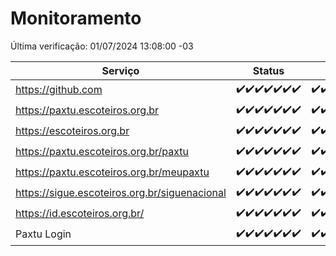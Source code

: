 # Monitoramento

Última verificação: 01/07/2024 13:08:00 -03

|Serviço|Status|Últimas 24h|
|---|---|---|
|https://github.com|<span title="2024-06-24: OK=24">✔️</span><span title="2024-06-25: OK=24">✔️</span><span title="2024-06-26: OK=24">✔️</span><span title="2024-06-27: OK=24">✔️</span><span title="2024-06-28: OK=24">✔️</span><span title="2024-06-29: OK=24">✔️</span><span title="2024-06-30: OK=16">✔️</span>|<span title="30/06/2024 13:08:00 -03 : 200">✔️</span><span title="30/06/2024 14:06:00 -03 : 200">✔️</span><span title="30/06/2024 15:08:00 -03 : 200">✔️</span><span title="30/06/2024 16:04:00 -03 : 200">✔️</span><span title="30/06/2024 17:07:00 -03 : 200">✔️</span><span title="30/06/2024 18:05:00 -03 : 200">✔️</span><span title="30/06/2024 19:06:00 -03 : 200">✔️</span><span title="30/06/2024 20:07:00 -03 : 200">✔️</span><span title="30/06/2024 21:38:00 -03 : 200">✔️</span><span title="30/06/2024 23:03:00 -03 : 200">✔️</span><span title="01/07/2024 00:08:00 -03 : 200">✔️</span><span title="01/07/2024 01:09:00 -03 : 200">✔️</span><span title="01/07/2024 02:07:00 -03 : 200">✔️</span><span title="01/07/2024 03:11:00 -03 : 200">✔️</span><span title="01/07/2024 04:07:00 -03 : 200">✔️</span><span title="01/07/2024 05:10:00 -03 : 200">✔️</span><span title="01/07/2024 06:09:00 -03 : 200">✔️</span><span title="01/07/2024 07:09:00 -03 : 200">✔️</span><span title="01/07/2024 08:06:00 -03 : 200">✔️</span><span title="01/07/2024 09:13:00 -03 : 200">✔️</span><span title="01/07/2024 10:11:00 -03 : 200">✔️</span><span title="01/07/2024 11:06:00 -03 : 200">✔️</span><span title="01/07/2024 12:07:00 -03 : 200">✔️</span><span title="01/07/2024 13:08:00 -03 : 200">✔️</span>|
|https://paxtu.escoteiros.org.br|<span title="2024-06-24: OK=24">✔️</span><span title="2024-06-25: OK=24">✔️</span><span title="2024-06-26: OK=24">✔️</span><span title="2024-06-27: OK=24">✔️</span><span title="2024-06-28: OK=24">✔️</span><span title="2024-06-29: OK=24">✔️</span><span title="2024-06-30: OK=16">✔️</span>|<span title="30/06/2024 13:08:00 -03 : 200">✔️</span><span title="30/06/2024 14:06:00 -03 : 200">✔️</span><span title="30/06/2024 15:08:00 -03 : 200">✔️</span><span title="30/06/2024 16:04:00 -03 : 200">✔️</span><span title="30/06/2024 17:07:00 -03 : 200">✔️</span><span title="30/06/2024 18:05:00 -03 : 200">✔️</span><span title="30/06/2024 19:06:00 -03 : 200">✔️</span><span title="30/06/2024 20:07:00 -03 : 200">✔️</span><span title="30/06/2024 21:38:00 -03 : 200">✔️</span><span title="30/06/2024 23:03:00 -03 : 200">✔️</span><span title="01/07/2024 00:08:00 -03 : 200">✔️</span><span title="01/07/2024 01:09:00 -03 : 200">✔️</span><span title="01/07/2024 02:07:00 -03 : 200">✔️</span><span title="01/07/2024 03:11:00 -03 : 200">✔️</span><span title="01/07/2024 04:07:00 -03 : 200">✔️</span><span title="01/07/2024 05:10:00 -03 : 200">✔️</span><span title="01/07/2024 06:09:00 -03 : 200">✔️</span><span title="01/07/2024 07:09:00 -03 : 200">✔️</span><span title="01/07/2024 08:06:00 -03 : 200">✔️</span><span title="01/07/2024 09:13:00 -03 : 200">✔️</span><span title="01/07/2024 10:11:00 -03 : 200">✔️</span><span title="01/07/2024 11:06:00 -03 : 200">✔️</span><span title="01/07/2024 12:07:00 -03 : 200">✔️</span><span title="01/07/2024 13:08:00 -03 : 200">✔️</span>|
|https://escoteiros.org.br|<span title="2024-06-24: OK=24">✔️</span><span title="2024-06-25: OK=24">✔️</span><span title="2024-06-26: OK=24">✔️</span><span title="2024-06-27: OK=24">✔️</span><span title="2024-06-28: OK=24">✔️</span><span title="2024-06-29: OK=24">✔️</span><span title="2024-06-30: OK=16">✔️</span>|<span title="30/06/2024 13:08:00 -03 : 200">✔️</span><span title="30/06/2024 14:06:00 -03 : 200">✔️</span><span title="30/06/2024 15:08:00 -03 : 200">✔️</span><span title="30/06/2024 16:04:00 -03 : 200">✔️</span><span title="30/06/2024 17:07:00 -03 : 200">✔️</span><span title="30/06/2024 18:05:00 -03 : 200">✔️</span><span title="30/06/2024 19:06:00 -03 : 200">✔️</span><span title="30/06/2024 20:07:00 -03 : 200">✔️</span><span title="30/06/2024 21:38:00 -03 : 200">✔️</span><span title="30/06/2024 23:03:00 -03 : 200">✔️</span><span title="01/07/2024 00:08:00 -03 : 200">✔️</span><span title="01/07/2024 01:09:00 -03 : 200">✔️</span><span title="01/07/2024 02:07:00 -03 : 200">✔️</span><span title="01/07/2024 03:11:00 -03 : 200">✔️</span><span title="01/07/2024 04:07:00 -03 : 200">✔️</span><span title="01/07/2024 05:10:00 -03 : 200">✔️</span><span title="01/07/2024 06:09:00 -03 : 200">✔️</span><span title="01/07/2024 07:09:00 -03 : 200">✔️</span><span title="01/07/2024 08:06:00 -03 : 200">✔️</span><span title="01/07/2024 09:13:00 -03 : 200">✔️</span><span title="01/07/2024 10:11:00 -03 : 200">✔️</span><span title="01/07/2024 11:06:00 -03 : 200">✔️</span><span title="01/07/2024 12:07:00 -03 : 200">✔️</span><span title="01/07/2024 13:08:00 -03 : 200">✔️</span>|
|https://paxtu.escoteiros.org.br/paxtu|<span title="2024-06-24: OK=24">✔️</span><span title="2024-06-25: OK=24">✔️</span><span title="2024-06-26: OK=24">✔️</span><span title="2024-06-27: OK=24">✔️</span><span title="2024-06-28: OK=24">✔️</span><span title="2024-06-29: OK=24">✔️</span><span title="2024-06-30: OK=16">✔️</span>|<span title="30/06/2024 13:08:00 -03 : 200">✔️</span><span title="30/06/2024 14:06:00 -03 : 200">✔️</span><span title="30/06/2024 15:08:00 -03 : 200">✔️</span><span title="30/06/2024 16:04:00 -03 : 200">✔️</span><span title="30/06/2024 17:07:00 -03 : 200">✔️</span><span title="30/06/2024 18:05:00 -03 : 200">✔️</span><span title="30/06/2024 19:06:00 -03 : 200">✔️</span><span title="30/06/2024 20:07:00 -03 : 200">✔️</span><span title="30/06/2024 21:38:00 -03 : 200">✔️</span><span title="30/06/2024 23:03:00 -03 : 200">✔️</span><span title="01/07/2024 00:08:00 -03 : 200">✔️</span><span title="01/07/2024 01:09:00 -03 : 200">✔️</span><span title="01/07/2024 02:07:00 -03 : 200">✔️</span><span title="01/07/2024 03:11:00 -03 : 200">✔️</span><span title="01/07/2024 04:07:00 -03 : 200">✔️</span><span title="01/07/2024 05:10:00 -03 : 200">✔️</span><span title="01/07/2024 06:09:00 -03 : 200">✔️</span><span title="01/07/2024 07:09:00 -03 : 200">✔️</span><span title="01/07/2024 08:06:00 -03 : 200">✔️</span><span title="01/07/2024 09:14:00 -03 : 200">✔️</span><span title="01/07/2024 10:11:00 -03 : 200">✔️</span><span title="01/07/2024 11:07:00 -03 : 200">✔️</span><span title="01/07/2024 12:07:00 -03 : 200">✔️</span><span title="01/07/2024 13:08:00 -03 : 200">✔️</span>|
|https://paxtu.escoteiros.org.br/meupaxtu|<span title="2024-06-24: OK=24">✔️</span><span title="2024-06-25: OK=24">✔️</span><span title="2024-06-26: OK=24">✔️</span><span title="2024-06-27: OK=24">✔️</span><span title="2024-06-28: OK=24">✔️</span><span title="2024-06-29: OK=24">✔️</span><span title="2024-06-30: OK=16">✔️</span>|<span title="30/06/2024 13:08:00 -03 : 200">✔️</span><span title="30/06/2024 14:06:00 -03 : 200">✔️</span><span title="30/06/2024 15:08:00 -03 : 200">✔️</span><span title="30/06/2024 16:04:00 -03 : 200">✔️</span><span title="30/06/2024 17:07:00 -03 : 200">✔️</span><span title="30/06/2024 18:05:00 -03 : 200">✔️</span><span title="30/06/2024 19:06:00 -03 : 200">✔️</span><span title="30/06/2024 20:07:00 -03 : 200">✔️</span><span title="30/06/2024 21:38:00 -03 : 200">✔️</span><span title="30/06/2024 23:03:00 -03 : 200">✔️</span><span title="01/07/2024 00:08:00 -03 : 200">✔️</span><span title="01/07/2024 01:09:00 -03 : 200">✔️</span><span title="01/07/2024 02:07:00 -03 : 200">✔️</span><span title="01/07/2024 03:11:00 -03 : 200">✔️</span><span title="01/07/2024 04:07:00 -03 : 200">✔️</span><span title="01/07/2024 05:10:00 -03 : 200">✔️</span><span title="01/07/2024 06:09:00 -03 : 200">✔️</span><span title="01/07/2024 07:09:00 -03 : 200">✔️</span><span title="01/07/2024 08:06:00 -03 : 200">✔️</span><span title="01/07/2024 09:14:00 -03 : 200">✔️</span><span title="01/07/2024 10:11:00 -03 : 200">✔️</span><span title="01/07/2024 11:07:00 -03 : 200">✔️</span><span title="01/07/2024 12:07:00 -03 : 200">✔️</span><span title="01/07/2024 13:08:00 -03 : 200">✔️</span>|
|https://sigue.escoteiros.org.br/siguenacional|<span title="2024-06-24: OK=24">✔️</span><span title="2024-06-25: OK=24">✔️</span><span title="2024-06-26: OK=24">✔️</span><span title="2024-06-27: OK=24">✔️</span><span title="2024-06-28: OK=24">✔️</span><span title="2024-06-29: OK=24">✔️</span><span title="2024-06-30: OK=16">✔️</span>|<span title="30/06/2024 13:08:00 -03 : 200">✔️</span><span title="30/06/2024 14:06:00 -03 : 200">✔️</span><span title="30/06/2024 15:08:00 -03 : 200">✔️</span><span title="30/06/2024 16:04:00 -03 : 200">✔️</span><span title="30/06/2024 17:07:00 -03 : 200">✔️</span><span title="30/06/2024 18:05:00 -03 : 200">✔️</span><span title="30/06/2024 19:06:00 -03 : 200">✔️</span><span title="30/06/2024 20:07:00 -03 : 200">✔️</span><span title="30/06/2024 21:38:00 -03 : 200">✔️</span><span title="30/06/2024 23:03:00 -03 : 200">✔️</span><span title="01/07/2024 00:08:00 -03 : 200">✔️</span><span title="01/07/2024 01:09:00 -03 : 200">✔️</span><span title="01/07/2024 02:07:00 -03 : 200">✔️</span><span title="01/07/2024 03:11:00 -03 : 200">✔️</span><span title="01/07/2024 04:07:00 -03 : 200">✔️</span><span title="01/07/2024 05:10:00 -03 : 200">✔️</span><span title="01/07/2024 06:09:00 -03 : 200">✔️</span><span title="01/07/2024 07:09:00 -03 : 200">✔️</span><span title="01/07/2024 08:06:00 -03 : 200">✔️</span><span title="01/07/2024 09:14:00 -03 : 200">✔️</span><span title="01/07/2024 10:11:00 -03 : 200">✔️</span><span title="01/07/2024 11:07:00 -03 : 200">✔️</span><span title="01/07/2024 12:07:00 -03 : 200">✔️</span><span title="01/07/2024 13:08:00 -03 : 200">✔️</span>|
|https://id.escoteiros.org.br/|<span title="2024-06-24: OK=24">✔️</span><span title="2024-06-25: OK=24">✔️</span><span title="2024-06-26: OK=24">✔️</span><span title="2024-06-27: OK=24">✔️</span><span title="2024-06-28: OK=24">✔️</span><span title="2024-06-29: OK=24">✔️</span><span title="2024-06-30: OK=16">✔️</span>|<span title="30/06/2024 13:08:00 -03 : 200">✔️</span><span title="30/06/2024 14:06:00 -03 : 200">✔️</span><span title="30/06/2024 15:08:00 -03 : 200">✔️</span><span title="30/06/2024 16:04:00 -03 : 200">✔️</span><span title="30/06/2024 17:07:00 -03 : 200">✔️</span><span title="30/06/2024 18:05:00 -03 : 200">✔️</span><span title="30/06/2024 19:06:00 -03 : 200">✔️</span><span title="30/06/2024 20:07:00 -03 : 200">✔️</span><span title="30/06/2024 21:38:00 -03 : 200">✔️</span><span title="30/06/2024 23:03:00 -03 : 200">✔️</span><span title="01/07/2024 00:08:00 -03 : 200">✔️</span><span title="01/07/2024 01:09:00 -03 : 200">✔️</span><span title="01/07/2024 02:07:00 -03 : 200">✔️</span><span title="01/07/2024 03:11:00 -03 : 200">✔️</span><span title="01/07/2024 04:07:00 -03 : 200">✔️</span><span title="01/07/2024 05:10:00 -03 : 200">✔️</span><span title="01/07/2024 06:09:00 -03 : 200">✔️</span><span title="01/07/2024 07:09:00 -03 : 200">✔️</span><span title="01/07/2024 08:06:00 -03 : 200">✔️</span><span title="01/07/2024 09:14:00 -03 : 200">✔️</span><span title="01/07/2024 10:11:00 -03 : 200">✔️</span><span title="01/07/2024 11:07:00 -03 : 200">✔️</span><span title="01/07/2024 12:07:00 -03 : 200">✔️</span><span title="01/07/2024 13:08:00 -03 : 200">✔️</span>|
|Paxtu Login|<span title="2024-06-24: OK=24">✔️</span><span title="2024-06-25: OK=24">✔️</span><span title="2024-06-26: OK=24">✔️</span><span title="2024-06-27: OK=24">✔️</span><span title="2024-06-28: OK=24">✔️</span><span title="2024-06-29: OK=24">✔️</span><span title="2024-06-30: OK=16">✔️</span>|<span title="30/06/2024 13:08:00 -03 : 200">✔️</span><span title="30/06/2024 14:06:00 -03 : 200">✔️</span><span title="30/06/2024 15:08:00 -03 : 200">✔️</span><span title="30/06/2024 16:04:00 -03 : 200">✔️</span><span title="30/06/2024 17:07:00 -03 : 200">✔️</span><span title="30/06/2024 18:05:00 -03 : 200">✔️</span><span title="30/06/2024 19:06:00 -03 : 200">✔️</span><span title="30/06/2024 20:07:00 -03 : 200">✔️</span><span title="30/06/2024 21:38:00 -03 : 200">✔️</span><span title="30/06/2024 23:03:00 -03 : 200">✔️</span><span title="01/07/2024 00:08:00 -03 : 200">✔️</span><span title="01/07/2024 01:09:00 -03 : 200">✔️</span><span title="01/07/2024 02:07:00 -03 : 200">✔️</span><span title="01/07/2024 03:11:00 -03 : 200">✔️</span><span title="01/07/2024 04:07:00 -03 : 200">✔️</span><span title="01/07/2024 05:10:00 -03 : 200">✔️</span><span title="01/07/2024 06:09:00 -03 : 200">✔️</span><span title="01/07/2024 07:09:00 -03 : 200">✔️</span><span title="01/07/2024 08:06:00 -03 : 200">✔️</span><span title="01/07/2024 09:14:00 -03 : 200">✔️</span><span title="01/07/2024 10:11:00 -03 : 200">✔️</span><span title="01/07/2024 11:07:00 -03 : 200">✔️</span><span title="01/07/2024 12:07:00 -03 : 200">✔️</span><span title="01/07/2024 13:08:00 -03 : 200">✔️</span>|
